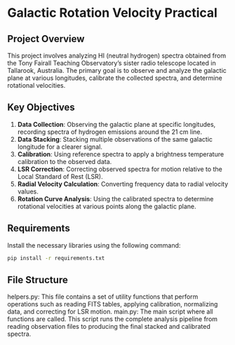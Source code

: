 # Galactic Rotation Velocity Practical

## Project Overview

This project involves analyzing HI (neutral hydrogen) spectra obtained from the Tony Fairall Teaching Observatory’s sister radio telescope located in Tallarook, Australia. The primary goal is to observe and analyze the galactic plane at various longitudes, calibrate the collected spectra, and determine rotational velocities.

## Key Objectives
1. **Data Collection**: Observing the galactic plane at specific longitudes, recording spectra of hydrogen emissions around the 21 cm line.
2. **Data Stacking**: Stacking multiple observations of the same galactic longitude for a clearer signal.
3. **Calibration**: Using reference spectra to apply a brightness temperature calibration to the observed data.
4. **LSR Correction**: Correcting observed spectra for motion relative to the Local Standard of Rest (LSR).
5. **Radial Velocity Calculation**: Converting frequency data to radial velocity values.
6. **Rotation Curve Analysis**: Using the calibrated spectra to determine rotational velocities at various points along the galactic plane.

## Requirements

Install the necessary libraries using the following command:
```bash
pip install -r requirements.txt
```

## File Structure
helpers.py: This file contains a set of utility functions that perform operations such as reading FITS tables, applying calibration, normalizing data, and correcting for LSR motion.
main.py: The main script where all functions are called. This script runs the complete analysis pipeline from reading observation files to producing the final stacked and calibrated spectra.

